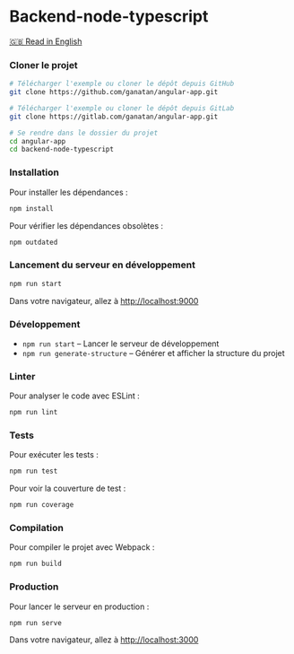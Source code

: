 
# Backend-node-typescript

[🇬🇧 Read in English](./README.md)

### Cloner le projet

```bash
# Télécharger l'exemple ou cloner le dépôt depuis GitHub
git clone https://github.com/ganatan/angular-app.git

# Télécharger l'exemple ou cloner le dépôt depuis GitLab
git clone https://gitlab.com/ganatan/angular-app.git

# Se rendre dans le dossier du projet
cd angular-app
cd backend-node-typescript
```

### Installation

Pour installer les dépendances :

```bash
npm install
```

Pour vérifier les dépendances obsolètes :

```bash
npm outdated
```

### Lancement du serveur en développement

```bash
npm run start
```

Dans votre navigateur, allez à [http://localhost:9000](http://localhost:9000) 

### Développement

- `npm run start` – Lancer le serveur de développement
- `npm run generate-structure` – Générer et afficher la structure du projet

### Linter

Pour analyser le code avec ESLint :

```bash
npm run lint
```

### Tests

Pour exécuter les tests :

```bash
npm run test
```

Pour voir la couverture de test :

```bash
npm run coverage
```

### Compilation

Pour compiler le projet avec Webpack :

```bash
npm run build
```

### Production

Pour lancer le serveur en production :

```bash
npm run serve
```

Dans votre navigateur, allez à [http://localhost:3000](http://localhost:3000) 
